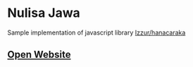 # Nulisa Jawa
Sample implementation of javascript library [Izzur/hanacaraka](https://github.com/Izzur/hanacaraka)

## [Open Website](https://izzur.github.io/nulisajawa)
